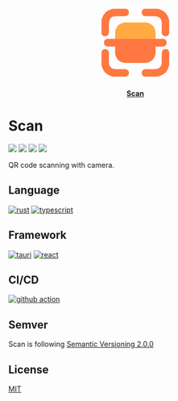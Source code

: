 <p align="center">
    <img width="150px" height="150px" src='resources/logo.png' alt="">
</p>

<p align="center">
    <a href="https://github.com/Zhiqiang-Wu/Scan" style="font-weight: bold">Scan</a>
</p>

# Scan

![](https://img.shields.io/github/package-json/v/Zhiqiang-Wu/Scan) ![](https://img.shields.io/github/downloads/Zhiqiang-Wu/Scan/total) ![](https://img.shields.io/github/workflow/status/Zhiqiang-Wu/Scan/Publish) ![](https://img.shields.io/github/license/Zhiqiang-Wu/Scan)

QR code scanning with camera.

## Language

[![rust](https://skillicons.dev/icons?i=rust)](https://www.rust-lang.org/) [![typescript](https://skillicons.dev/icons?i=typescript)](https://www.typescriptlang.org/)

## Framework

[![tauri](https://skillicons.dev/icons?i=tauri)](https://tauri.app/) [![react](https://skillicons.dev/icons?i=react)](https://www.reactjs.org/)

## CI/CD

[![github action](https://skillicons.dev/icons?i=github)](https://github.com/actions)

## Semver

Scan is following [Semantic Versioning 2.0.0](https://semver.org/)

## License

[MIT](./LICENSE)
